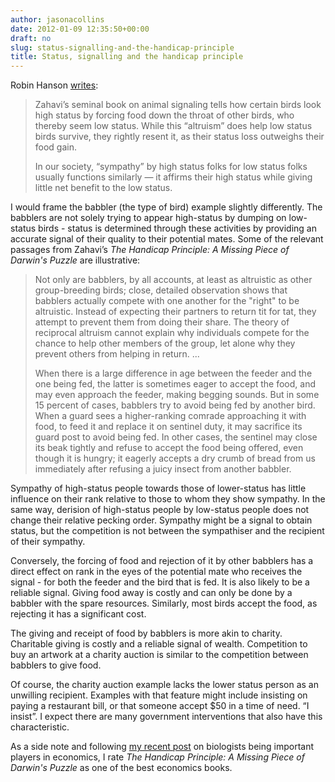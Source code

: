 ```yaml
---
author: jasonacollins
date: 2012-01-09 12:35:50+00:00
draft: no
slug: status-signalling-and-the-handicap-principle
title: Status, signalling and the handicap principle
---
```


Robin Hanson [writes](http://www.overcomingbias.com/2012/01/hatin-on-farmers.html):


<blockquote>Zahavi’s seminal book on animal signaling tells how certain birds look high status by forcing food down the throat of other birds, who thereby seem low status. While this “altruism” does help low status birds survive, they rightly resent it, as their status loss outweighs their food gain.

In our society, “sympathy” by high status folks for low status folks usually functions similarly — it affirms their high status while giving little net benefit to the low status.</blockquote>


I would frame the babbler (the type of bird) example slightly differently. The babblers are not solely trying to appear high-status by dumping on low-status birds - status is determined through these activities by providing an accurate signal of their quality to their potential mates. Some of the relevant passages from Zahavi’s *The Handicap Principle: A Missing Piece of Darwin's Puzzle* are illustrative:


<blockquote>Not only are babblers, by all accounts, at least as altruistic as other group-breeding birds; close, detailed observation shows that babblers actually compete with one another for the "right" to be altruistic. Instead of expecting their partners to return tit for tat, they attempt to prevent them from doing their share. The theory of reciprocal altruism cannot explain why individuals compete for the chance to help other members of the group, let alone why they prevent others from helping in return. ...

When there is a large difference in age between the feeder and the one being fed, the latter is sometimes eager to accept the food, and may even approach the feeder, making begging sounds. But in some 15 percent of cases, babblers try to avoid being fed by another bird. When a guard sees a higher-ranking comrade approaching it with food, to feed it and replace it on sentinel duty, it may sacrifice its guard post to avoid being fed. In other cases, the sentinel may close its beak tightly and refuse to accept the food being offered, even though it is hungry; it eagerly accepts a dry crumb of bread from us immediately after refusing a juicy insect from another babbler.</blockquote>


Sympathy of high-status people towards those of lower-status has little influence on their rank relative to those to whom they show sympathy. In the same way, derision of high-status people by low-status people does not change their relative pecking order. Sympathy might be a signal to obtain status, but the competition is not between the sympathiser and the recipient of their sympathy.

Conversely, the forcing of food and rejection of it by other babblers has a direct effect on rank in the eyes of the potential mate who receives the signal - for both the feeder and the bird that is fed. It is also likely to be a reliable signal. Giving food away is costly and can only be done by a babbler with the spare resources. Similarly, most birds accept the food, as rejecting it has a significant cost.

The giving and receipt of food by babblers is more akin to charity. Charitable giving is costly and a reliable signal of wealth. Competition to buy an artwork at a charity auction is similar to the competition between babblers to give food.

Of course, the charity auction example lacks the lower status person as an unwilling recipient. Examples with that feature might include insisting on paying a restaurant bill, or that someone accept $50 in a time of need. “I insist”. I expect there are many government interventions that also have this characteristic.

As a side note and following [my recent post](https://www.jasoncollins.blog/a-nobel-prize-for-biology/) on biologists being important players in economics, I rate *The Handicap Principle: A Missing Piece of Darwin's Puzzle* as one of the best economics books.
